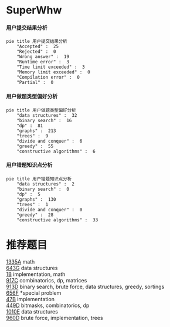 # SuperWhw

<!-- tabs:start -->



#### **用户提交结果分析**

```mermaid
pie title 用户提交结果分析
    "Accepted" :  25
    "Rejected" :  0
    "Wrong answer" :  19
    "Runtime error" :  3
    "Time limit exceeded" :  3
    "Memory limit exceeded" :  0
    "Compilation error" :  0
    "Partial" :  0
```

#### **用户做题类型偏好分析**

```mermaid
pie title 用户做题类型偏好分析
    "data structures" :  32
    "binary search" :  16
    "dp" :  81
    "graphs" :  213
    "trees" :  9
    "divide and conquer" :  6
    "greedy" :  55
    "constructive algorithms" :  6
```
#### **用户错题知识点分析**

```mermaid
pie title 用户错题知识点分析
    "data structures" :  2
    "binary search" :  0
    "dp" :  5
    "graphs" :  130
    "trees" :  1
    "divide and conquer" :  0
    "greedy" :  28
    "constructive algorithms" :  33
```



<!-- tabs:end -->
# 推荐题目
[1335A](https://codeforces.com/contest/1335/problem/A)		math		  
[643G](https://codeforces.com/contest/643/problem/G)		data structures		  
[1B](https://codeforces.com/contest/1/problem/B)		implementation,
                        math		  
[917C](https://codeforces.com/contest/917/problem/C)		combinatorics,
                        dp,
                        matrices		  
[913D](https://codeforces.com/contest/913/problem/D)		binary search,
                        brute force,
                        data structures,
                        greedy,
                        sortings		  
[656F](https://codeforces.com/contest/656/problem/F)		*special problem		  
[47B](https://codeforces.com/contest/47/problem/B)		implementation		  
[449D](https://codeforces.com/contest/449/problem/D)		bitmasks,
                        combinatorics,
                        dp		  
[1010E](https://codeforces.com/contest/1010/problem/E)		data structures		  
[960D](https://codeforces.com/contest/960/problem/D)		brute force,
                        implementation,
                        trees		  
